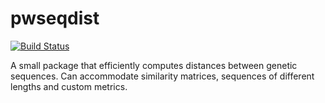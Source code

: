 # pwseqdist

[![Build Status](https://travis-ci.com/kmayerb/pwseqdist.svg?branch=matrices)](https://travis-ci.com/kmayerb/pwseqdist)

A small package that efficiently computes distances between genetic sequences.
Can accommodate similarity matrices, sequences of different lengths and custom
metrics.